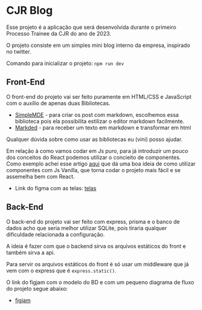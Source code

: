 # CJR Blog

Esse projeto é a aplicação que será desenvolvida durante o primeiro Processo Trainee da CJR do ano de 2023. 

O projeto consiste em um simples mini blog interno da empresa, inspirado no twitter.

Comando para inicializar o projeto:
`npm run dev`

## Front-End

O front-end do projeto vai ser feito puramente em HTML/CSS e JavaScript com o auxílio de apenas duas Bibliotecas.

- [SimpleMDE](https://simplemde.com) - para criar os post com markdown, escolhemos essa biblioteca pois ela possibilita estilizar o editor markdown facilmente.
- [Markded](https://marked.js.org) - para receber um texto em markdown e transformar em html

Qualquer dúvida sobre como usar as bibliotecas eu (vini) posso ajudar.

Em relação à como vamos codar em Js puro, para já introduzir um pouco dos conceitos do React podemos utilizar o concieito de componentes. 
Como exemplo achei esse artigo [aqui](https://medium.com/swlh/writing-a-front-end-component-with-vanilla-js-8a8fbff56299) que dá uma boa ideia de como
 utilizar componentes com Js Vanilla, que torna codar o projeto mais fácil e se assemelha bem com React.
 
 - Link do figma com as telas: [telas](https://www.figma.com/file/ikH3l07vswnMSJ9WatwyzI/Processo-Trainee%2F2023.1?t=9KrgS0qjODIwYfnW-0)
 
 ## Back-End
 
 O back-end do projeto vai ser feito com express, prisma e o banco de dados acho que seria melhor utilizar SQLite, pois tiraria qualquer dificuldade relacionada a 
 configuração.
 
 A ideia é fazer com que o backend sirva os arquivos estáticos do front e também sirva a api.
 
 Para servir os arquivos estáticos do front é só usar um middleware que já vem com o express que é `express.static()`.
 
 O link do figjam com o modelo do BD e com um pequeno diagrama de fluxo do projeto segue abaixo:
 
 - [figjam](https://www.figma.com/file/YA7KLaJKhl5O8huNltqmgE/BD---PT-2023.1?t=VXZfMDTWgKh29dSv-0)
